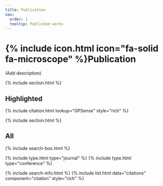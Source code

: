 ```yaml
---
title: Publication
nav:
  order: 1
  tooltip: Published works
---
```


# {% include icon.html icon="fa-solid fa-microscope" %}Publication

(Add description)

{% include section.html %}

## Highlighted

{% include citation.html lookup="GPSense" style="rich" %}

{% include section.html %}

## All

{% include search-box.html %}

{% include type.html type="journal" %}
{% include type.html type="conference" %}

{% include search-info.html %}
{% include list.html data="citations" component="citation" style="rich" %}
